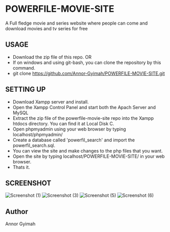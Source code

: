 # POWERFILE-MOVIE-SITE
A Full fledge movie and series website where people can come and download movies and tv series for free


## USAGE
* Download the zip file of this repo. OR
* If on windows and using git-bash, you can clone the repository by this command.
* git clone https://github.com/Annor-Gyimah/POWERFILE-MOVIE-SITE.git

## SETTING UP
* Download Xampp server and install.
* Open the Xampp Control Panel and start both the Apach Server and MySQL
* Extract the zip file of the powerfile-movie-site repo into the Xampp htdocs directory. 
  You can find it at Local Disk C.
* Open phpmyadmin using your web browser by typing localhost/phpmyadmin/
* Create a database called 'powerfil_search' and import the powerfil_search.sql.
* You can view the site and make changes to the php files that you want.
* Open the site by typing localhost/POWERFILE-MOVIE-SITE/ in your web browser.
* Thats it.

## SCREENSHOT
![Screenshot (1)](https://github.com/Annor-Gyimah/POWERFILE-MOVIE-SITE/assets/68398911/895f0851-cf57-4252-9f4f-4339de2da46f)
![Screenshot (3)](https://github.com/Annor-Gyimah/POWERFILE-MOVIE-SITE/assets/68398911/dac541da-b4ed-4dda-a1c4-74d2c3597066)
![Screenshot (5)](https://github.com/Annor-Gyimah/POWERFILE-MOVIE-SITE/assets/68398911/5c0b76ce-8098-4893-9263-71e0578530b0)
![Screenshot (6)](https://github.com/Annor-Gyimah/POWERFILE-MOVIE-SITE/assets/68398911/e88ba41a-79be-4502-9473-477e1b0db9e3)


## Author
Annor Gyimah

